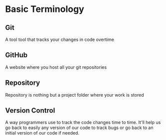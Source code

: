 # Basic Terminology

## Git
A tool tool that tracks your changes in code overtime

## GitHub
A website where you host all your git repositories

## Repository
Repository is nothing but a project folder where your work is stored

## Version Control
A way programmers use to track the code changes time to time. It'll help us go back to easily any version of our code to track bugs or go back to an initial version of our code if needed.



